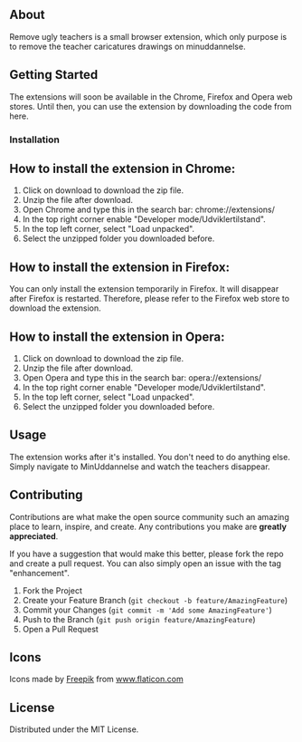 ## About

Remove ugly teachers is a small browser extension, which only purpose is to remove the teacher caricatures drawings on minuddannelse.

## Getting Started

The extensions will soon be available in the Chrome, Firefox and Opera web stores.
Until then, you can use the extension by downloading the code from here.

### Installation

## How to install the extension in Chrome:

1. Click on download to download the zip file.
2. Unzip the file after download.
3. Open Chrome and type this in the search bar: chrome://extensions/
4. In the top right corner enable "Developer mode/Udviklertilstand".
5. In the top left corner, select "Load unpacked".
6. Select the unzipped folder you downloaded before.

## How to install the extension in Firefox:

You can only install the extension temporarily in Firefox.
It will disappear after Firefox is restarted. Therefore, please refer to the Firefox web store to download the extension.

## How to install the extension in Opera:

1. Click on download to download the zip file.
2. Unzip the file after download.
3. Open Opera and type this in the search bar: opera://extensions/
4. In the top right corner enable "Developer mode/Udviklertilstand".
5. In the top left corner, select "Load unpacked".
6. Select the unzipped folder you downloaded before.

## Usage

The extension works after it's installed. You don't need to do anything else.
Simply navigate to MinUddannelse and watch the teachers disappear.

## Contributing

Contributions are what make the open source community such an amazing place to learn, inspire, and create. Any contributions you make are **greatly appreciated**.

If you have a suggestion that would make this better, please fork the repo and create a pull request. You can also simply open an issue with the tag "enhancement".

1. Fork the Project
2. Create your Feature Branch (`git checkout -b feature/AmazingFeature`)
3. Commit your Changes (`git commit -m 'Add some AmazingFeature'`)
4. Push to the Branch (`git push origin feature/AmazingFeature`)
5. Open a Pull Request

## Icons

<p>Icons made by <a href="https://www.freepik.com" title="Freepik">Freepik</a> from <a href="https://www.flaticon.com/" title="Flaticon">www.flaticon.com</a></p>

## License

Distributed under the MIT License.